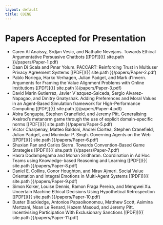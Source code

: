 ```yaml
---
layout: default
title: COINE
---
```


# Papers Accepted for Presentation

- Caren Al Anaissy, Srdjan Vesic, and Nathalie Nevejans. Towards Ethical Argumentative Persuasive Chatbots [\[PDF\]]({{ site.path }}/papers/Paper-1.pdf)
- Daan Di Scala and Pınar Yolum. PACCART: Reinforcing Trust in Multiuser Privacy Agreement Systems [\[PDF\]]({{ site.path }}/papers/Paper-2.pdf)
- Pablo Noriega, Harko Verhagen, Julian Padget, and Mark d’Invern.  Arguments for Framing the Value Alignment Problems with Online Institutions [\[PDF\]]({{ site.path }}/papers/Paper-3.pdf)
- David Marin Gutierrez, Javier V´azquez-Salceda, Sergio Alvarez-Napagao, and Dmitry Gnatyshak.  Adding Preferences and Moral Values in an Agent-Based Simulation framework for High-Performance Computing  [\[PDF\]]({{ site.path }}/papers/Paper-4.pdf)
- Abira Sengupta, Stephen Cranefield, and Jeremy Pitt.  Generalising Axelrod’s metanorm game through the use of explicit domain-specific norms [\[PDF\]]({{ site.path }}/papers/Paper-5.pdf)
- Victor Charpenay, Matteo Baldoni, Andrei Ciortea, Stephen Cranefield, Julian Padget, and Munindar P. Singh.  Governing Agents on the Web [\[PDF\]]({{ site.path }}/papers/Paper-6.pdf)
- Shuxian Pan and Carles Sierra. Towards Convention-Based Game Strategies [\[PDF\]]({{ site.path }}/papers/Paper-7.pdf)
- Hasra Dodampegama and Mohan Sridharan. Coordination in Ad Hoc Teams using Knowledge-based Reasoning and Learning  [\[PDF\]]({{ site.path }}/papers/Paper-8.pdf)
- Daniel E. Collins, Conor Houghton,  and Nirav Ajmeri. Social Value Orientation and Integral Emotions in Multi-Agent Systems [\[PDF\]]({{ site.path }}/papers/Paper-9.pdf)
- Simon Kolker, Louise Dennis, Ramon Fraga Pereira, and Mengwei Xu. Uncertain Machine Ethical Decisions Using Hypothetical Retrospection  [\[PDF\]]({{ site.path }}/papers/Paper-10.pdf)
- Buster Blackledge, Antonios Papaoikonomou, Matthew Scott, Asimina Mertzani, Noan Le Renard, Hazem Masoud, and Jeremy Pitt.  Incentivising Participation With Exclusionary Sanctions [\[PDF\]]({{ site.path }}/papers/Paper-11.pdf)
